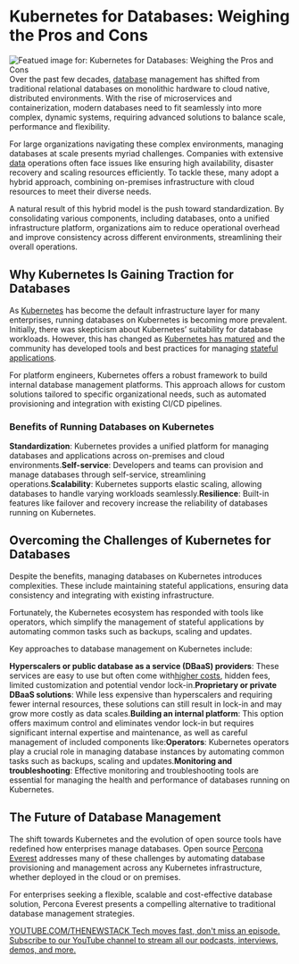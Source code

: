 # Kubernetes for Databases: Weighing the Pros and Cons
![Featued image for: Kubernetes for Databases: Weighing the Pros and Cons](https://cdn.thenewstack.io/media/2024/09/c4dd385e-kubernetes-for-databases-pros-cons-1024x576.jpg)
Over the past few decades, [database](https://thenewstack.io/databases/) management has shifted from traditional relational databases on monolithic hardware to cloud native, distributed environments. With the rise of microservices and containerization, modern databases need to fit seamlessly into more complex, dynamic systems, requiring advanced solutions to balance scale, performance and flexibility.

For large organizations navigating these complex environments, managing databases at scale presents myriad challenges. Companies with extensive [data](https://thenewstack.io/data/) operations often face issues like ensuring high availability, disaster recovery and scaling resources efficiently. To tackle these, many adopt a hybrid approach, combining on-premises infrastructure with cloud resources to meet their diverse needs.

A natural result of this hybrid model is the push toward standardization. By consolidating various components, including databases, onto a unified infrastructure platform, organizations aim to reduce operational overhead and improve consistency across different environments, streamlining their overall operations.

## Why Kubernetes Is Gaining Traction for Databases
As [Kubernetes](https://thenewstack.io/kubernetes/) has become the default infrastructure layer for many enterprises, running databases on Kubernetes is becoming more prevalent. Initially, there was skepticism about Kubernetes’ suitability for database workloads. However, this has changed as [Kubernetes has matured](https://roadmap.sh/kubernetes) and the community has developed tools and best practices for managing [stateful applications](https://thenewstack.io/how-to-better-manage-stateful-applications-in-kubernetes/).

For platform engineers, Kubernetes offers a robust framework to build internal database management platforms. This approach allows for custom solutions tailored to specific organizational needs, such as automated provisioning and integration with existing CI/CD pipelines.

### Benefits of Running Databases on Kubernetes
**Standardization**: Kubernetes provides a unified platform for managing databases and applications across on-premises and cloud environments.**Self-service**: Developers and teams can provision and manage databases through self-service, streamlining operations.**Scalability**: Kubernetes supports elastic scaling, allowing databases to handle varying workloads seamlessly.**Resilience**: Built-in features like failover and recovery increase the reliability of databases running on Kubernetes.
## Overcoming the Challenges of Kubernetes for Databases
Despite the benefits, managing databases on Kubernetes introduces complexities. These include maintaining stateful applications, ensuring data consistency and integrating with existing infrastructure.

Fortunately, the Kubernetes ecosystem has responded with tools like operators, which simplify the management of stateful applications by automating common tasks such as backups, scaling and updates.

Key approaches to database management on Kubernetes include:

**Hyperscalers or public database as a service (DBaaS) providers**: These services are easy to use but often come with[higher costs](https://thenewstack.io/the-hidden-cost-of-dbaass-convenience/), hidden fees, limited customization and potential vendor lock-in.**Proprietary or private DBaaS solutions**: While less expensive than hyperscalers and requiring fewer internal resources, these solutions can still result in lock-in and may grow more costly as data scales.**Building an internal platform**: This option offers maximum control and eliminates vendor lock-in but requires significant internal expertise and maintenance, as well as careful management of included components like:**Operators**: Kubernetes operators play a crucial role in managing database instances by automating common tasks such as backups, scaling and updates.**Monitoring and troubleshooting**: Effective monitoring and troubleshooting tools are essential for managing the health and performance of databases running on Kubernetes.
## The Future of Database Management
The shift towards Kubernetes and the evolution of open source tools have redefined how enterprises manage databases. Open source [Percona Everest](https://www.percona.com/software/percona-everest) addresses many of these challenges by automating database provisioning and management across any Kubernetes infrastructure, whether deployed in the cloud or on premises.

For enterprises seeking a flexible, scalable and cost-effective database solution, Percona Everest presents a compelling alternative to traditional database management strategies.

[
YOUTUBE.COM/THENEWSTACK
Tech moves fast, don't miss an episode. Subscribe to our YouTube
channel to stream all our podcasts, interviews, demos, and more.
](https://youtube.com/thenewstack?sub_confirmation=1)
